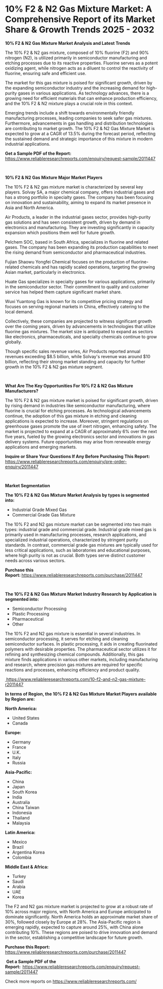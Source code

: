 <p><h1>10% F2 & N2 Gas Mixture Market: A Comprehensive Report of its Market Share & Growth Trends 2025 - 2032</h1></p><p><strong>10% F2 & N2 Gas Mixture Market Analysis and Latest Trends</strong></p>
<p><p>The 10% F2 & N2 gas mixture, composed of 10% fluorine (F2) and 90% nitrogen (N2), is utilized primarily in semiconductor manufacturing and etching processes due to its reactive properties. Fluorine serves as a potent oxidizing agent, while nitrogen acts as a diluent to control the reactivity of fluorine, ensuring safe and efficient use. </p><p>The market for this gas mixture is poised for significant growth, driven by the expanding semiconductor industry and the increasing demand for high-purity gases in various applications. As technology advances, there is a growing need for efficient materials that can enhance production efficiency, and the 10% F2 & N2 mixture plays a crucial role in this context.</p><p>Emerging trends include a shift towards environmentally friendly manufacturing processes, leading companies to seek safer gas mixtures. Furthermore, advancements in gas handling and distribution technologies are contributing to market growth. The 10% F2 & N2 Gas Mixture Market is expected to grow at a CAGR of 13.5% during the forecast period, reflecting the sustained demand and strategic importance of this mixture in modern industrial applications.</p></p>
<p><strong>Get a Sample PDF of the Report:&nbsp;</strong> <a href="https://www.reliableresearchreports.com/enquiry/request-sample/2011447?utm_campaign=2809&utm_medium=2&utm_source=Github&utm_content=ia&utm_term=29032025&utm_id=10-f2-n2-gas-mixture">https://www.reliableresearchreports.com/enquiry/request-sample/2011447</a></p>
<p>&nbsp;</p>
<p><strong>10% F2 & N2 Gas Mixture Major Market Players</strong></p>
<p><p>The 10% F2 & N2 gas mixture market is characterized by several key players. Solvay SA, a major chemical company, offers industrial gases and has a strong portfolio in specialty gases. The company has been focusing on innovation and sustainability, aiming to expand its market presence in Asia and North America.</p><p>Air Products, a leader in the industrial gases sector, provides high-purity gas solutions and has seen consistent growth, driven by demand in electronics and manufacturing. They are investing significantly in capacity expansion which positions them well for future growth.</p><p>Pelchem SOC, based in South Africa, specializes in fluorine and related gases. The company has been expanding its production capabilities to meet the rising demand from semiconductor and pharmaceutical industries. </p><p>Fujian Shaowu Yongfei Chemical focuses on the production of fluorine-related chemicals and has rapidly scaled operations, targeting the growing Asian market, particularly in electronics.</p><p>Huate Gas specializes in specialty gases for various applications, primarily in the semiconductor sector. Their commitment to quality and customer service has helped them capture significant market share.</p><p>Wuxi Yuantong Gas is known for its competitive pricing strategy and focuses on serving regional markets in China, effectively catering to the local demand.</p><p>Collectively, these companies are projected to witness significant growth over the coming years, driven by advancements in technologies that utilize fluorine gas mixtures. The market size is anticipated to expand as sectors like electronics, pharmaceuticals, and specialty chemicals continue to grow globally.</p><p>Though specific sales revenue varies, Air Products reported annual revenues exceeding $8.5 billion, while Solvay's revenue was around $10 billion, reflecting their strong market standing and capacity for further growth in the 10% F2 & N2 gas mixture segment.</p></p>
<p>&nbsp;</p>
<p><strong>What Are The Key Opportunities For 10% F2 & N2 Gas Mixture Manufacturers?</strong></p>
<p><p>The 10% F2 & N2 gas mixture market is poised for significant growth, driven by rising demand in industries like semiconductor manufacturing, where fluorine is crucial for etching processes. As technological advancements continue, the adoption of this gas mixture in etching and cleaning applications is expected to increase. Moreover, stringent regulations on greenhouse gases promote the use of inert nitrogen, enhancing safety. The market is projected to expand at a CAGR of approximately 6% over the next five years, fueled by the growing electronics sector and innovations in gas delivery systems. Future opportunities may arise from renewable energy applications and emerging markets.</p></p>
<p><strong>Inquire or Share Your Questions If Any Before Purchasing This Report:</strong> <a href="https://www.reliableresearchreports.com/enquiry/pre-order-enquiry/2011447?utm_campaign=2809&utm_medium=2&utm_source=Github&utm_content=ia&utm_term=29032025&utm_id=10-f2-n2-gas-mixture">https://www.reliableresearchreports.com/enquiry/pre-order-enquiry/2011447</a></p>
<p>&nbsp;</p>
<p><strong>Market Segmentation</strong></p>
<p><strong>The 10% F2 & N2 Gas Mixture Market Analysis by types is segmented into:</strong></p>
<p><ul><li>Industrial Grade Mixed Gas</li><li>Commercial Grade Gas Mixture</li></ul></p>
<p><p>The 10% F2 and N2 gas mixture market can be segmented into two main types: industrial grade and commercial grade. Industrial grade mixed gas is primarily used in manufacturing processes, research applications, and specialized industrial operations, characterized by stringent purity standards. In contrast, commercial grade gas mixtures are typically used for less critical applications, such as laboratories and educational purposes, where high purity is not as crucial. Both types serve distinct customer needs across various sectors.</p></p>
<p><strong>Purchase this Report:&nbsp;</strong><a href="https://www.reliableresearchreports.com/purchase/2011447?utm_campaign=2809&utm_medium=2&utm_source=Github&utm_content=ia&utm_term=29032025&utm_id=10-f2-n2-gas-mixture">https://www.reliableresearchreports.com/purchase/2011447</a></p>
<p>&nbsp;</p>
<p><strong>The 10% F2 & N2 Gas Mixture Market Industry Research by Application is segmented into:</strong></p>
<p><ul><li>Semiconductor Processing</li><li>Plastic Processing</li><li>Pharmaceutical</li><li>Other</li></ul></p>
<p><p>The 10% F2 and N2 gas mixture is essential in several industries. In semiconductor processing, it serves for etching and cleaning semiconductor surfaces. In plastic processing, it aids in creating fluorinated polymers with desirable properties. The pharmaceutical sector utilizes it for refining and synthesizing chemical compounds. Additionally, this gas mixture finds applications in various other markets, including manufacturing and research, where precision gas mixtures are required for specific reactions and processes, enhancing efficiency and product quality.</p></p>
<p><a href="https://www.reliableresearchreports.com/10-f2-and-n2-gas-mixture-r2011447?utm_campaign=2809&utm_medium=2&utm_source=Github&utm_content=ia&utm_term=29032025&utm_id=10-f2-n2-gas-mixture">&nbsp;https://www.reliableresearchreports.com/10-f2-and-n2-gas-mixture-r2011447</a></p>
<p><strong>In terms of Region, the 10% F2 & N2 Gas Mixture Market Players available by Region are:</strong></p>
<p>
    <p> <strong> North America: </strong>
        <ul>
            <li>United States</li>
            <li>Canada</li>
        </ul>
        </p> 
    <p> <strong> Europe: </strong>
        <ul>
            <li>Germany</li>
            <li>France</li>
            <li>U.K.</li>
            <li>Italy</li>
            <li>Russia</li>
        </ul>
        </p> 
    <p> <strong> Asia-Pacific: </strong>
        <ul>
            <li>China</li>
            <li>Japan</li>
            <li>South Korea</li>
            <li>India</li>
            <li>Australia</li>
            <li>China Taiwan</li>
            <li>Indonesia</li>
            <li>Thailand</li>
            <li>Malaysia</li>
        </ul>
        </p> 
    <p> <strong> Latin America: </strong>
        <ul>
            <li>Mexico</li>
            <li>Brazil</li>
            <li>Argentina Korea</li>
            <li>Colombia</li>
        </ul>
        </p> 
    <p> <strong> Middle East & Africa: </strong>
        <ul>
            <li>Turkey</li>
            <li>Saudi</li>
            <li>Arabia</li>
            <li>UAE</li>
            <li>Korea</li>
        </ul>
    </p>
    </p>
<p><p>The F2 and N2 gas mixture market is projected to grow at a robust rate of 10% across major regions, with North America and Europe anticipated to dominate significantly. North America holds an approximate market share of 30%, followed closely by Europe at 28%. The Asia-Pacific region is emerging rapidly, expected to capture around 25%, with China alone contributing 10%. These regions are poised to drive innovation and demand in the sector, establishing a competitive landscape for future growth.</p></p>
<p><strong>Purchase this Report: </strong><a href="https://www.reliableresearchreports.com/purchase/2011447?utm_campaign=2809&utm_medium=2&utm_source=Github&utm_content=ia&utm_term=29032025&utm_id=10-f2-n2-gas-mixture">https://www.reliableresearchreports.com/purchase/2011447</a></p>
<p>&nbsp;<strong>Get a Sample PDF of the Report:&nbsp;&nbsp;</strong><a href="https://www.reliableresearchreports.com/enquiry/request-sample/2011447?utm_campaign=2809&utm_medium=2&utm_source=Github&utm_content=ia&utm_term=29032025&utm_id=10-f2-n2-gas-mixture">https://www.reliableresearchreports.com/enquiry/request-sample/2011447</a></p>
<p><strong></strong></p>
<p>Check more reports on <a href="https://www.reliableresearchreports.com/?utm_campaign=2809&utm_medium=2&utm_source=Github&utm_content=ia&utm_term=29032025&utm_id=10-f2-n2-gas-mixture">https://www.reliableresearchreports.com/</a></p>